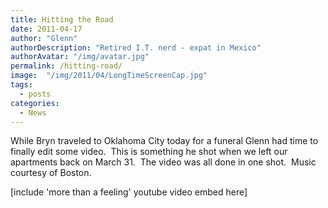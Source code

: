 ```yaml
---
title: Hitting the Road
date: 2011-04-17
author: "Glenn"
authorDescription: "Retired I.T. nerd - expat in Mexico"
authorAvatar: "/img/avatar.jpg"
permalink: /hitting-road/
image:  "/img/2011/04/LongTimeScreenCap.jpg"
tags:
  - posts
categories:
  - News
---
```


While Bryn traveled to Oklahoma City today for a funeral Glenn had time to finally edit some video.  This is something he shot when we left our apartments back on March 31.  The video was all done in one shot.  Music courtesy of Boston.

[include 'more than a feeling' youtube video embed here]

